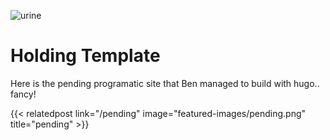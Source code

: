 ![urine](featured-images/pending.png)

# Holding Template

Here is the pending programatic site that Ben managed to build with hugo.. fancy!

<div class="related-posts-grid">
  {{< relatedpost link="/pending" image="featured-images/pending.png" title="pending" >}}
  <!-- ... more posts ... -->
</div>
